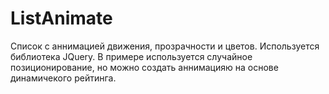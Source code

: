 ListAnimate
===========

Список с аннимацией движения, прозрачности и цветов. Используется библиотека JQuery. В примере используется случайное позиционирование, но можно создать аннимацияю на основе динамичекого рейтинга.
